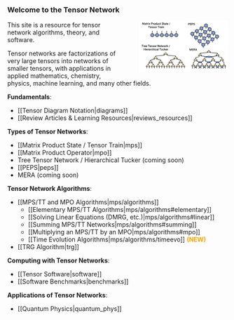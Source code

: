 ### <b>Welcome to the Tensor Network</b>

<img src="tensor_networks.png" style="float:right; width:40%; margin-left: 40px;"/>

This site is a resource for tensor network algorithms, theory, and software.

Tensor networks are factorizations of very large tensors
into networks of smaller tensors, 
with applications in applied mathematics, chemistry, physics, machine
learning, and many other fields.


<b>Fundamentals</b>:

- [[Tensor Diagram Notation|diagrams]]
- [[Review Articles & Learning Resources|reviews_resources]]

<b>Types of Tensor Networks</b>:

- [[Matrix Product State / Tensor Train|mps]]
- [[Matrix Product Operator|mpo]]
- Tree Tensor Network / Hierarchical Tucker (coming soon)
- [[PEPS|peps]]
- MERA (coming soon)

<b>Tensor Network Algorithms</b>:

- [[MPS/TT and MPO Algorithms|mps/algorithms]]
  * [[Elementary MPS/TT Algorithms|mps/algorithms#elementary]]
  * [[Solving Linear Equations (DMRG, etc.)|mps/algorithms#linear]]
  * [[Summing MPS/TT Networks|mps/algorithms#summing]]
  * [[Multiplying an MPS/TT by an MPO|mps/algorithms#mpo]]
  * [[Time Evolution Algorithms|mps/algorithms/timeevo]] <span style="color:orange;font-weight:bold;">(NEW)</span>
- [[TRG Algorithm|trg]]

<b>Computing with Tensor Networks</b>:

- [[Tensor Software|software]]
- [[Software Benchmarks|benchmarks]]

<b>Applications of Tensor Networks</b>:

- [[Quantum Physics|quantum_phys]]



<!--
![medium](tensor_networks.png)
Sections:
- [[Fundamentals|fundamentals]]
- [[Physics|physics]]
- [[Mathematics|mathematics]]
- [[Software|software]]
-->
